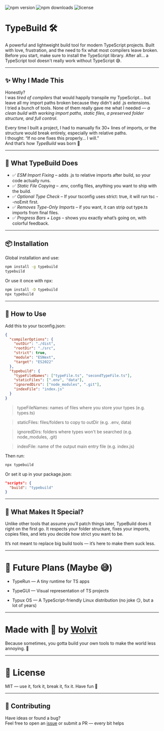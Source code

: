 ![npm version](https://img.shields.io/npm/v/typebuild)
![npm downloads](https://img.shields.io/npm/dw/typebuild)
![license](https://www.npmjs.com/package/typebuild)

# TypeBuild 🛠

A powerful and lightweight build tool for modern TypeScript projects. Built with love, frustration, and the need to fix what most compilers leave broken. Before you start, make sure to install the TypeScript library. After all... a TypeScript tool doesn't really work without TypeScript 😅.

---

## ✨ Why I Made This

Honestly?  
I was *tired of compilers* that would happily transpile my TypeScript… but leave all my import paths broken because they didn't add .js extensions.  
I tried a bunch of tools. None of them really gave me what I needed — *a clean build with working import paths, static files, a preserved folder structure, and full control*.

Every time I built a project, I had to manually fix 30+ lines of imports, or the structure would break entirely, especially with relative paths.  
I thought: “If no one fixes this properly… I will.”  
And that’s how *TypeBuild* was born 💜

---

## 🚀 What TypeBuild Does

- ✅ *ESM Import Fixing* – adds .js to relative imports after build, so your code actually runs.
- ✅ *Static File Copying* – .env, config files, anything you want to ship with the build.
- ✅ *Optional Type Check* – If your tsconfig uses strict: true, it will run tsc --noEmit first.
- ✅ *Removes Type-Only Imports* – if you want, it can strip out type.ts imports from final files.
- ✅ *Progress Bars + Logs* – shows you exactly what’s going on, with colorful feedback.

---

## 📦 Installation


Global installation and use:
```bash
npm install -g typebuild
typebuild
```

Or use it once with npx:
```bash
npm install -D typebuild
npx typebuild
```

---

## 🧠 How to Use

Add this to your tsconfig.json:
```json
{
  "compilerOptions": {
    "outDir": "./dist",
    "rootDir": "./src",
    "strict": true,
    "module": "ESNext",
    "target": "ES2022"
  },
  "typebuild": {
    "typeFileNames": ["typeFile.ts", "secondTypeFile.ts"],
    "staticFiles": [".env", "data"],
    "ignoredDirs": ["node_modules", ".git"],
    "indexFile": "index.js"
  }
}
```
> typeFileNames: names of files where you store your types (e.g. types.ts)

> staticFiles: files/folders to copy to outDir (e.g. .env, data)

> ignoredDirs: folders where types won't be searched (e.g. node_modules, .git)

> indexFile: name of the output main entry file (e.g. index.js)



Then run:

```bash
npx typebuild
```

Or set it up in your package.json:

```json
"scripts": {
  "build": "typebuild"
}
```


---

## 📝 What Makes It Special?

Unlike other tools that assume you’ll patch things later, TypeBuild does it right on the first go.
It respects your folder structure, fixes your imports, copies files, and lets you decide how strict you want to be.

It’s not meant to replace big build tools — it’s here to make them suck less.


---

# 🔮 Future Plans (Maybe 😅)

- TypeRun — A tiny runtime for TS apps

- TypeGUI — Visual representation of TS projects

- Typux OS — A TypeScript-friendly Linux distribution (no joke 😏, but a lot of years)



---

# Made with 💜 by [Wolvit](https://github.com/Wolvit)
Because sometimes, you gotta build your own tools to make the world less annoying. 🤘


---

# 📜 License

MIT — use it, fork it, break it, fix it. Have fun 💜

---

## 🔧 Contributing

Have ideas or found a bug?  
Feel free to open an [issue](https://github.com/Wolvit/typebuild/issues) or submit a PR — every bit helps 